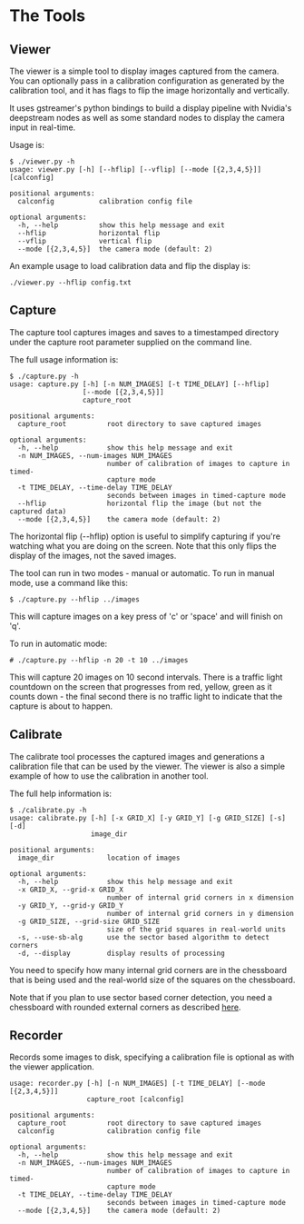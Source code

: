 # The Tools


## Viewer

The viewer is a simple tool to display images captured from the camera. You can optionally pass in
a calibration configuration as generated by the calibration tool, and it has flags to flip the
image horizontally and vertically.

It uses gstreamer's python bindings to build a display pipeline with Nvidia's deepstream nodes as well as 
some standard nodes to display the camera input in real-time.

Usage is:

    $ ./viewer.py -h
    usage: viewer.py [-h] [--hflip] [--vflip] [--mode [{2,3,4,5}]] [calconfig]
    
    positional arguments:
      calconfig           calibration config file
    
    optional arguments:
      -h, --help          show this help message and exit
      --hflip             horizontal flip
      --vflip             vertical flip
      --mode [{2,3,4,5}]  the camera mode (default: 2)

An example usage to load calibration data and flip the display is:

    ./viewer.py --hflip config.txt

## Capture

The capture tool captures images and saves to a timestamped directory under the capture root parameter
supplied on the command line.

The full usage information is:

    $ ./capture.py -h
    usage: capture.py [-h] [-n NUM_IMAGES] [-t TIME_DELAY] [--hflip]
                      [--mode [{2,3,4,5}]]
                      capture_root
    
    positional arguments:
      capture_root          root directory to save captured images
    
    optional arguments:
      -h, --help            show this help message and exit
      -n NUM_IMAGES, --num-images NUM_IMAGES
                            number of calibration of images to capture in timed-
                            capture mode
      -t TIME_DELAY, --time-delay TIME_DELAY
                            seconds between images in timed-capture mode
      --hflip               horizontal flip the image (but not the captured data)
      --mode [{2,3,4,5}]    the camera mode (default: 2)

 
The horizontal flip (--hflip) option is useful to simplify capturing if you're watching what you 
are doing on the screen. Note that this only flips the display of the images, not the saved images.

The tool can run in two modes - manual or automatic. To run in manual mode, use a command
like this:

    $ ./capture.py --hflip ../images

This will capture images on a key press of 'c' or 'space' and will finish on 'q'.

To run in automatic mode:

    # ./capture.py --hflip -n 20 -t 10 ../images

This will capture 20 images on 10 second intervals. There is a traffic light countdown on the screen
that progresses from red, yellow, green as it counts down - the final second there is no traffic light
to indicate that the capture is about to happen.


## Calibrate

The calibrate tool processes the captured images and generations a calibration file that can be used
by the viewer. The viewer is also a simple example of how to use the calibration in another tool.

The full help information is:

    $ ./calibrate.py -h
    usage: calibrate.py [-h] [-x GRID_X] [-y GRID_Y] [-g GRID_SIZE] [-s] [-d]
                        image_dir
                        
    positional arguments:
      image_dir             location of images
      
    optional arguments:
      -h, --help            show this help message and exit
      -x GRID_X, --grid-x GRID_X
                            number of internal grid corners in x dimension
      -y GRID_Y, --grid-y GRID_Y
                            number of internal grid corners in y dimension
      -g GRID_SIZE, --grid-size GRID_SIZE
                            size of the grid squares in real-world units
      -s, --use-sb-alg      use the sector based algorithm to detect corners
      -d, --display         display results of processing
  
You need to specify how many internal grid corners are in the chessboard that is being used and the
real-world size of the squares on the chessboard.

Note that if you plan to use sector based corner detection, you need a chessboard with rounded external corners 
as described [here](https://docs.opencv.org/4.x/d9/d0c/group__calib3d.html#gadc5bcb05cb21cf1e50963df26986d7c9).


## Recorder

Records some images to disk, specifying a calibration file is optional as with the viewer application.

    usage: recorder.py [-h] [-n NUM_IMAGES] [-t TIME_DELAY] [--mode [{2,3,4,5}]]
                       capture_root [calconfig]
                       
    positional arguments:
      capture_root          root directory to save captured images
      calconfig             calibration config file
      
    optional arguments:
      -h, --help            show this help message and exit
      -n NUM_IMAGES, --num-images NUM_IMAGES
                            number of calibration of images to capture in timed-
                            capture mode
      -t TIME_DELAY, --time-delay TIME_DELAY
                            seconds between images in timed-capture mode
      --mode [{2,3,4,5}]    the camera mode (default: 2)

